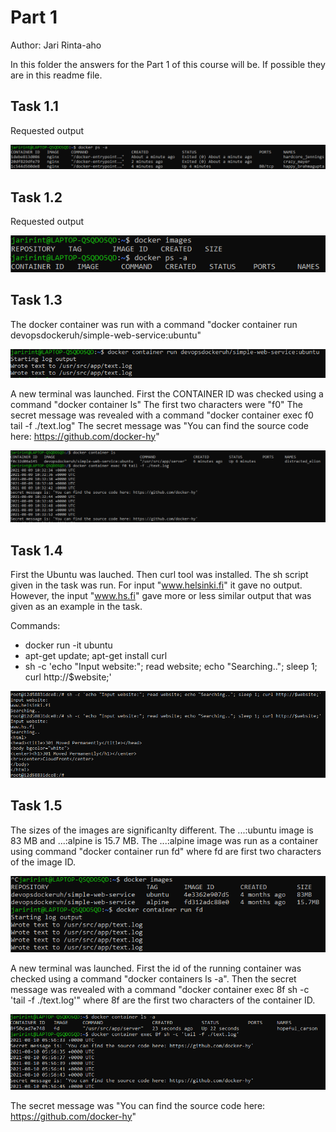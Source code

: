 # Part 1

Author: Jari Rinta-aho

In this folder the answers for the Part 1 of this course will be. If possible they are in this readme file.

## Task 1.1

Requested output 

![alt text](https://github.com/JariRintaaho/DevOps-with-Docker-HY/blob/main/Part1/figs/Fig_1_1.PNG)

## Task 1.2

Requested output 

![alt text](https://github.com/JariRintaaho/DevOps-with-Docker-HY/blob/main/Part1/figs/Fig_1_2.PNG)

## Task 1.3

The docker container was run with a command "docker container run devopsdockeruh/simple-web-service:ubuntu"

![alt text](https://github.com/JariRintaaho/DevOps-with-Docker-HY/blob/main/Part1/figs/Fig_1_3_part1.PNG)

A new terminal was launched. First the CONTAINER ID was checked using a command "docker container ls" The first two characters were "f0" The secret message was revealed with a command "docker container exec f0 tail -f ./text.log" The secret message was "You can find the source code here: https://github.com/docker-hy"

![alt text](https://github.com/JariRintaaho/DevOps-with-Docker-HY/blob/main/Part1/figs/Fig_1_3_part2.PNG)


## Task 1.4

First the Ubuntu was lauched. Then curl tool was installed. The sh script given in the task was run. For input "www.helsinki.fi" it gave no output. However, the input "www.hs.fi" gave more or less similar output that was given as an example in the task.

Commands:
- docker run -it ubuntu
- apt-get update; apt-get install curl
- sh -c 'echo "Input website:"; read website; echo "Searching.."; sleep 1; curl http://$website;'

![alt text](https://github.com/JariRintaaho/DevOps-with-Docker-HY/blob/main/Part1/figs/Fig_1_4.PNG)

## Task 1.5

The sizes of the images are significanlty different. The ...:ubuntu image is 83 MB and ...:alpine is 15.7 MB. The ...:alpine image was run as a container using command "docker container run fd" where fd are first two characters of the image ID.

![alt text](https://github.com/JariRintaaho/DevOps-with-Docker-HY/blob/main/Part1/figs/Fig_1_5_part1_v2.PNG)

A new terminal was launched. First the id of the running container was checked using a command "docker containers ls -a". Then the secret message was revealed with a command "docker container exec 8f sh -c 'tail -f ./text.log'" where 8f are the first two characters of the container ID.

![alt text](https://github.com/JariRintaaho/DevOps-with-Docker-HY/blob/main/Part1/figs/Fig_1_5_part2.PNG)

The secret message was "You can find the source code here: https://github.com/docker-hy"
